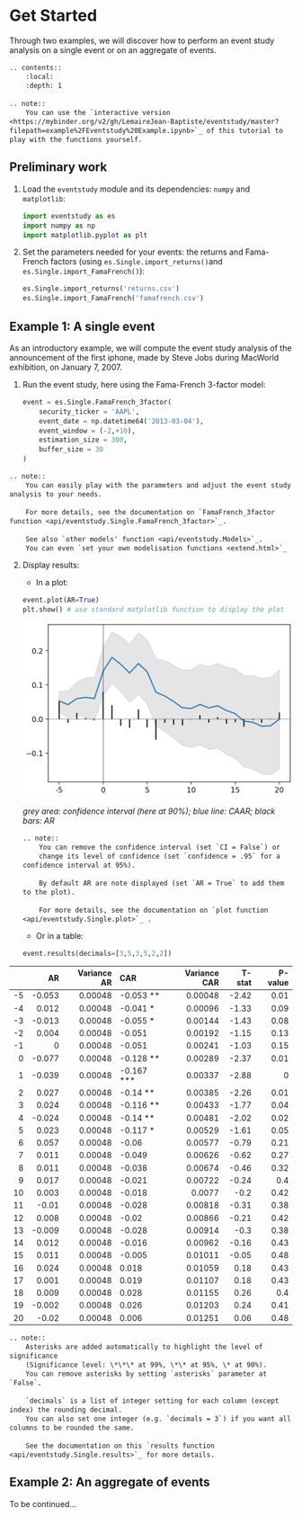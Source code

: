 # Get Started

Through two examples, we will discover how to perform 
an event study analysis on a single event or on an aggregate of events.

```eval_rst
.. contents::
    :local:
    :depth: 1

.. note::
    You can use the `interactive version <https://mybinder.org/v2/gh/LemaireJean-Baptiste/eventstudy/master?filepath=example%2FEventstudy%20Example.ipynb>`_ of this tutorial to play with the functions yourself.
```

## Preliminary work

1. Load the `eventstudy` module and its dependencies: `numpy` and `matplotlib`:
    ```Python
    import eventstudy as es
    import numpy as np
    import matplotlib.pyplot as plt
    ```

2. Set the parameters needed for your events: 
    the returns and Fama-French factors (using `es.Single.import_returns()`and `es.Single.import_FamaFrench()`):
    ```Python
    es.Single.import_returns('returns.csv')
    es.Single.import_FamaFrench('famafrench.csv')
    ```

## Example 1: A single event
As an introductory example, we will compute the event study 
analysis of the announcement of the first iphone,
made by Steve Jobs during MacWorld exhibition, on January 7, 2007.

1. Run the event study, here using the Fama-French 3-factor model:
    ```Python
    event = es.Single.FamaFrench_3factor(
        security_ticker = 'AAPL',
        event_date = np.datetime64('2013-03-04'),
        event_window = (-2,+10), 
        estimation_size = 300,
        buffer_size = 30
    )
    ```

```eval_rst
.. note::
    You can easily play with the parameters and adjust the event study analysis to your needs.

    For more details, see the documentation on `FamaFrench_3factor function <api/eventstudy.Single.FamaFrench_3factor>`_.

    See also `other models' function <api/eventstudy.Models>`_.
    You can even `set your own modelisation functions <extend.html>`_
```

2. Display results:
    - In a plot:
    ```Python
    event.plot(AR=True)
    plt.show() # use standard matplotlib function to display the plot
    ```

    ![Single event plot](_static/single_event_plot.png)

    *grey area: confidence interval (here at 90%); blue line: CAAR; black bars: AR*

    ```eval_rst
    .. note::
        You can remove the confidence interval (set `CI = False`) or
        change its level of confidence (set `confidence = .95` for a confidence interval at 95%).

        By default AR are note displayed (set `AR = True` to add them to the plot).

        For more details, see the documentation on `plot function <api/eventstudy.Single.plot>`_ .
    ```
    - Or in a table:
    ```Python
    event.results(decimals=[3,5,3,5,2,2])
    ```

|    |     AR |   Variance AR | CAR        |   Variance CAR |   T-stat |   P-value |
|---:|-------:|--------------:|:-----------|---------------:|---------:|----------:|
| -5 | -0.053 |       0.00048 | -0.053 **  |        0.00048 |    -2.42 |      0.01 |
| -4 |  0.012 |       0.00048 | -0.041 *   |        0.00096 |    -1.33 |      0.09 |
| -3 | -0.013 |       0.00048 | -0.055 *   |        0.00144 |    -1.43 |      0.08 |
| -2 |  0.004 |       0.00048 | -0.051     |        0.00192 |    -1.15 |      0.13 |
| -1 |  0     |       0.00048 | -0.051     |        0.00241 |    -1.03 |      0.15 |
|  0 | -0.077 |       0.00048 | -0.128 **  |        0.00289 |    -2.37 |      0.01 |
|  1 | -0.039 |       0.00048 | -0.167 *** |        0.00337 |    -2.88 |      0    |
|  2 |  0.027 |       0.00048 | -0.14 **   |        0.00385 |    -2.26 |      0.01 |
|  3 |  0.024 |       0.00048 | -0.116 **  |        0.00433 |    -1.77 |      0.04 |
|  4 | -0.024 |       0.00048 | -0.14 **   |        0.00481 |    -2.02 |      0.02 |
|  5 |  0.023 |       0.00048 | -0.117 *   |        0.00529 |    -1.61 |      0.05 |
|  6 |  0.057 |       0.00048 | -0.06      |        0.00577 |    -0.79 |      0.21 |
|  7 |  0.011 |       0.00048 | -0.049     |        0.00626 |    -0.62 |      0.27 |
|  8 |  0.011 |       0.00048 | -0.038     |        0.00674 |    -0.46 |      0.32 |
|  9 |  0.017 |       0.00048 | -0.021     |        0.00722 |    -0.24 |      0.4  |
| 10 |  0.003 |       0.00048 | -0.018     |        0.0077  |    -0.2  |      0.42 |
| 11 | -0.01  |       0.00048 | -0.028     |        0.00818 |    -0.31 |      0.38 |
| 12 |  0.008 |       0.00048 | -0.02      |        0.00866 |    -0.21 |      0.42 |
| 13 | -0.009 |       0.00048 | -0.028     |        0.00914 |    -0.3  |      0.38 |
| 14 |  0.012 |       0.00048 | -0.016     |        0.00962 |    -0.16 |      0.43 |
| 15 |  0.011 |       0.00048 | -0.005     |        0.01011 |    -0.05 |      0.48 |
| 16 |  0.024 |       0.00048 | 0.018      |        0.01059 |     0.18 |      0.43 |
| 17 |  0.001 |       0.00048 | 0.019      |        0.01107 |     0.18 |      0.43 |
| 18 |  0.009 |       0.00048 | 0.028      |        0.01155 |     0.26 |      0.4  |
| 19 | -0.002 |       0.00048 | 0.026      |        0.01203 |     0.24 |      0.41 |
| 20 | -0.02  |       0.00048 | 0.006      |        0.01251 |     0.06 |      0.48 |

```eval_rst
.. note::
    Asterisks are added automatically to highlight the level of significance
    (Significance level: \*\*\* at 99%, \*\* at 95%, \* at 90%). 
    You can remove asterisks by setting `asterisks` parameter at `False`.

    `decimals` is a list of integer setting for each column (except index) the rounding decimal. 
    You can also set one integer (e.g. `decimals = 3`) if you want all columns to be rounded the same.

    See the documentation on this `results function <api/eventstudy.Single.results>`_ for more details.
```

## Example 2: An aggregate of events

To be continued...
